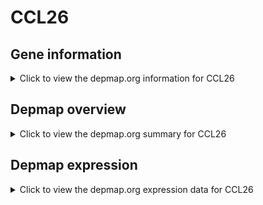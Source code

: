 <h1>CCL26</h1>

<h2>Gene information</h2>
<details>
  <summary>Click to view the depmap.org information for CCL26</summary>
  <iframe src="https://depmap.org/portal/gene/CCL26?tab=about" style="border:none;width:100%;height:800px"></iframe>
</details>

<h2>Depmap overview</h2>
<details>
  <summary>Click to view the depmap.org summary for CCL26</summary>
  <iframe src="https://depmap.org/portal/gene/CCL26?tab=overview" style="border:none;width:100%;height:800px"></iframe>
</details>

<h2>Depmap expression</h2>
<details>
  <summary>Click to view the depmap.org expression data for CCL26</summary>
  <iframe src="https://depmap.org/portal/gene/CCL26?tab=characterization" style="border:none;width:100%;height:800px"></iframe>
</details>


<!--
<h2>Reactome Pathway diagram</h2>
PNAME
-->


